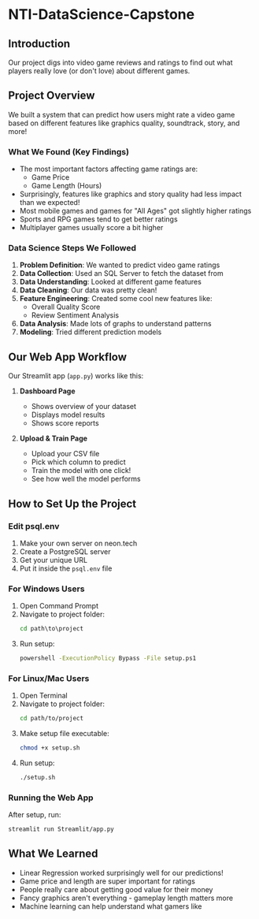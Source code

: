 # NTI-DataScience-Capstone

## Introduction
Our project digs into video game reviews and ratings to find out what players really love (or don't love) about different games.

## Project Overview
We built a system that can predict how users might rate a video game based on different features like graphics quality, soundtrack, story, and more!

### What We Found (Key Findings)
- The most important factors affecting game ratings are:
  - Game Price
  - Game Length (Hours)
- Surprisingly, features like graphics and story quality had less impact than we expected!
- Most mobile games and games for "All Ages" got slightly higher ratings
- Sports and RPG games tend to get better ratings
- Multiplayer games usually score a bit higher

### Data Science Steps We Followed
1. **Problem Definition**: We wanted to predict video game ratings
2. **Data Collection**: Used an SQL Server to fetch the dataset from
3. **Data Understanding**: Looked at different game features
4. **Data Cleaning**: Our data was pretty clean!
5. **Feature Engineering**: Created some cool new features like:
   - Overall Quality Score
   - Review Sentiment Analysis
6. **Data Analysis**: Made lots of graphs to understand patterns
7. **Modeling**: Tried different prediction models

## Our Web App Workflow
Our Streamlit app (`app.py`) works like this:
1. **Dashboard Page**
   - Shows overview of your dataset
   - Displays model results
   - Shows score reports

2. **Upload & Train Page**
   - Upload your CSV file
   - Pick which column to predict
   - Train the model with one click!
   - See how well the model performs

## How to Set Up the Project

### Edit psql.env
1. Make your own server on neon.tech
2. Create a PostgreSQL server
3. Get your unique URL
4. Put it inside the `psql.env` file

### For Windows Users
1. Open Command Prompt
2. Navigate to project folder:
   ```cmd
   cd path\to\project
   ```
3. Run setup:
   ```cmd
   powershell -ExecutionPolicy Bypass -File setup.ps1
   ```

### For Linux/Mac Users
1. Open Terminal
2. Navigate to project folder:
   ```bash
   cd path/to/project
   ```
3. Make setup file executable:
   ```bash
   chmod +x setup.sh
   ```
4. Run setup:
   ```bash
   ./setup.sh
   ```

### Running the Web App
After setup, run:
```bash
streamlit run Streamlit/app.py
```

## What We Learned
- Linear Regression worked surprisingly well for our predictions!
- Game price and length are super important for ratings
- People really care about getting good value for their money
- Fancy graphics aren't everything - gameplay length matters more
- Machine learning can help understand what gamers like